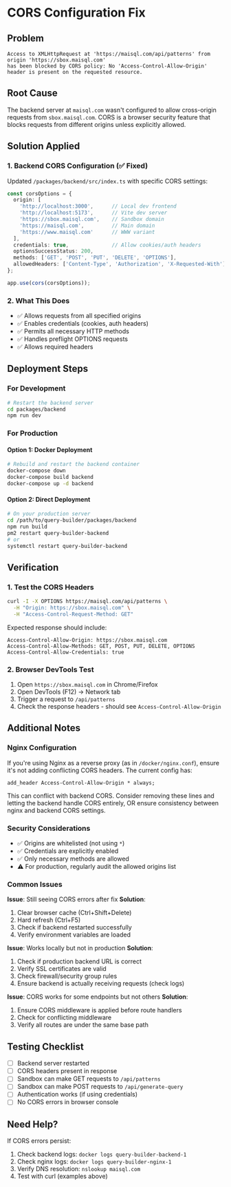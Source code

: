 # CORS Configuration Fix

## Problem
```
Access to XMLHttpRequest at 'https://maisql.com/api/patterns' from origin 'https://sbox.maisql.com' 
has been blocked by CORS policy: No 'Access-Control-Allow-Origin' header is present on the requested resource.
```

## Root Cause
The backend server at `maisql.com` wasn't configured to allow cross-origin requests from `sbox.maisql.com`. CORS is a browser security feature that blocks requests from different origins unless explicitly allowed.

## Solution Applied

### 1. Backend CORS Configuration (✅ Fixed)
Updated `/packages/backend/src/index.ts` with specific CORS settings:

```typescript
const corsOptions = {
  origin: [
    'http://localhost:3000',      // Local dev frontend
    'http://localhost:5173',      // Vite dev server
    'https://sbox.maisql.com',    // Sandbox domain
    'https://maisql.com',         // Main domain
    'https://www.maisql.com'      // WWW variant
  ],
  credentials: true,              // Allow cookies/auth headers
  optionsSuccessStatus: 200,
  methods: ['GET', 'POST', 'PUT', 'DELETE', 'OPTIONS'],
  allowedHeaders: ['Content-Type', 'Authorization', 'X-Requested-With']
};

app.use(cors(corsOptions));
```

### 2. What This Does
- ✅ Allows requests from all specified origins
- ✅ Enables credentials (cookies, auth headers)
- ✅ Permits all necessary HTTP methods
- ✅ Handles preflight OPTIONS requests
- ✅ Allows required headers

## Deployment Steps

### For Development
```bash
# Restart the backend server
cd packages/backend
npm run dev
```

### For Production

#### Option 1: Docker Deployment
```bash
# Rebuild and restart the backend container
docker-compose down
docker-compose build backend
docker-compose up -d backend
```

#### Option 2: Direct Deployment
```bash
# On your production server
cd /path/to/query-builder/packages/backend
npm run build
pm2 restart query-builder-backend
# or
systemctl restart query-builder-backend
```

## Verification

### 1. Test the CORS Headers
```bash
curl -I -X OPTIONS https://maisql.com/api/patterns \
  -H "Origin: https://sbox.maisql.com" \
  -H "Access-Control-Request-Method: GET"
```

Expected response should include:
```
Access-Control-Allow-Origin: https://sbox.maisql.com
Access-Control-Allow-Methods: GET, POST, PUT, DELETE, OPTIONS
Access-Control-Allow-Credentials: true
```

### 2. Browser DevTools Test
1. Open `https://sbox.maisql.com` in Chrome/Firefox
2. Open DevTools (F12) → Network tab
3. Trigger a request to `/api/patterns`
4. Check the response headers - should see `Access-Control-Allow-Origin`

## Additional Notes

### Nginx Configuration
If you're using Nginx as a reverse proxy (as in `/docker/nginx.conf`), ensure it's not adding conflicting CORS headers. The current config has:

```nginx
add_header Access-Control-Allow-Origin * always;
```

This can conflict with backend CORS. Consider removing these lines and letting the backend handle CORS entirely, OR ensure consistency between nginx and backend CORS settings.

### Security Considerations
- ✅ Origins are whitelisted (not using `*`)
- ✅ Credentials are explicitly enabled
- ✅ Only necessary methods are allowed
- ⚠️ For production, regularly audit the allowed origins list

### Common Issues

**Issue**: Still seeing CORS errors after fix
**Solution**: 
1. Clear browser cache (Ctrl+Shift+Delete)
2. Hard refresh (Ctrl+F5)
3. Check if backend restarted successfully
4. Verify environment variables are loaded

**Issue**: Works locally but not in production
**Solution**:
1. Check if production backend URL is correct
2. Verify SSL certificates are valid
3. Check firewall/security group rules
4. Ensure backend is actually receiving requests (check logs)

**Issue**: CORS works for some endpoints but not others
**Solution**:
1. Ensure CORS middleware is applied before route handlers
2. Check for conflicting middleware
3. Verify all routes are under the same base path

## Testing Checklist
- [ ] Backend server restarted
- [ ] CORS headers present in response
- [ ] Sandbox can make GET requests to `/api/patterns`
- [ ] Sandbox can make POST requests to `/api/generate-query`
- [ ] Authentication works (if using credentials)
- [ ] No CORS errors in browser console

## Need Help?
If CORS errors persist:
1. Check backend logs: `docker logs query-builder-backend-1`
2. Check nginx logs: `docker logs query-builder-nginx-1`
3. Verify DNS resolution: `nslookup maisql.com`
4. Test with curl (examples above)
